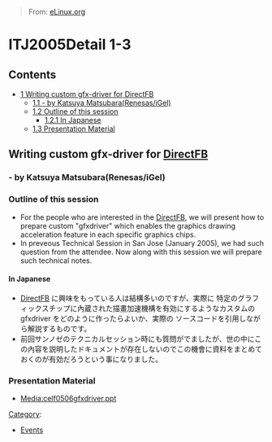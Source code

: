 > From: [eLinux.org](http://eLinux.org/ITJ2005Detail_1-3 "http://eLinux.org/ITJ2005Detail_1-3")


# ITJ2005Detail 1-3



## Contents

-   [1 Writing custom gfx\-driver for
    DirectFB](#writing-custom-gfx-driver-for-directfb)
    -   [1.1 - by Katsuya
        Matsubara(Renesas/iGel)](#-by-katsuya-matsubara-renesas-igel)
    -   [1.2 Outline of this session](#outline-of-this-session)
        -   [1.2.1 In Japanese](#in-japanese)
    -   [1.3 Presentation Material](#presentation-material)

## Writing custom gfx\-driver for [DirectFB](http://eLinux.org/DirectFB "DirectFB")

### - by Katsuya Matsubara(Renesas/iGel)

### Outline of this session

-   For the people who are interested in the
    [DirectFB](http://eLinux.org/DirectFB "DirectFB"), we will present how to prepare
    custom "gfxdriver" which enables the graphics drawing acceleration
    feature in each specific graphics chips.
-   In preveous Technical Session in San Jose (January 2005), we had
    such question from the attendee. Now along with this session we will
    prepare such technical notes.



#### In Japanese

-   [DirectFB](http://eLinux.org/DirectFB "DirectFB")
    に興味をもっている人は結構多いのですが、実際に
    特定のグラフィックスチップに內蔵された描畫加速機構を有効にするようなカスタムの
    gfxdriver をどのように作ったらよいか、実際の
    ソースコードを引用しながら解説するものです。
-   前回サンノゼのテクニカルセッション時にも質問がでましたが、世の中にこの內容を説明したドキュメントが存在しないのでこの機會に資料をまとめておくのが有効だろうという事になりました。

### Presentation Material

-   [Media:celf0506gfxdriver.ppt](http://eLinux.org/images/1/12/Celf0506gfxdriver.ppt "Celf0506gfxdriver.ppt")


[Category](http://eLinux.org/Special:Categories "Special:Categories"):

-   [Events](http://eLinux.org/Category:Events "Category:Events")


